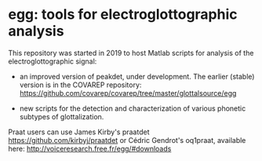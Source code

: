 egg: tools for electroglottographic analysis
=============

This repository was started in 2019 to host Matlab scripts for analysis of the electroglottographic signal:

* an improved version of peakdet, under development. The earlier (stable) version is in the COVAREP repository: https://github.com/covarep/covarep/tree/master/glottalsource/egg

* new scripts for the detection and characterization of various phonetic subtypes of glottalization.

Praat users can use James Kirby's praatdet https://github.com/kirbyj/praatdet or Cédric Gendrot's oq1praat, available here: http://voiceresearch.free.fr/egg/#downloads

